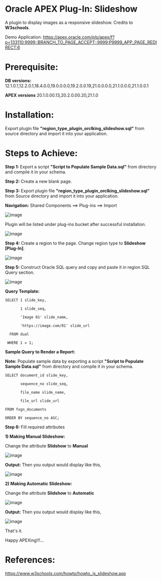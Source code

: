 # Oracle APEX Plug-In: Slideshow

A plugin to display images as a responsive slideshow. Credits to **W3schools**.

Demo Application: https://apex.oracle.com/pls/apex/f?p=133110:9999::BRANCH_TO_PAGE_ACCEPT::9999:P9999_APP_PAGE_REDIRECT:6

# Prerequisite:

**DB versions:**	12.1.0.1,12.2.0.1,18.4.0.0,19.0.0.0.0,19.2.0.0.19,21.0.0.0.0,21.1.0.0.0,21.1.0.0.1

**APEX versions**	20.1.0.00.13,20.2.0.00.20,21.1.0

# Installation:

Export plugin file **"region_type_plugin_orclking_slideshow.sql"** from source directory and import it into your application.

# Steps to Achieve:

**Step 1:** Export a script **"Script to Populate Sample Data.sql"** from directory and compile it in your schema.

**Step 2:** Create a new blank page.

**Step 3:** Export plugin file **"region_type_plugin_orclking_slideshow.sql"** from Source directory and import it into your application.

**Navigation:** Shared Components ==> Plug-ins ==> Import

![image](https://user-images.githubusercontent.com/85283603/121812264-46bf0e00-cc78-11eb-842e-3e1c5671d978.png)

Plugin will be listed under plug-ins bucket after successful installation.

![image](https://user-images.githubusercontent.com/85283603/123452228-4404d700-d5ef-11eb-9798-cad30c792ddc.png)

**Step 4:** Create a region to the page. Change region type to **Slideshow [Plug-In]**.

![image](https://user-images.githubusercontent.com/85283603/123452344-6139a580-d5ef-11eb-9730-9d762e5db9ab.png)

**Step 5:**  Construct Oracle SQL query and copy and paste it in region SQL Query section.

![image](https://user-images.githubusercontent.com/85283603/123452433-76163900-d5ef-11eb-80ca-626bea80ee24.png)

**Query Template:**

    SELECT 1 slide_key,
       
           1 slide_seq,
              
           'Image 01' slide_name,
           
           'https://image.com/01' slide_url
              
      FROM dual
              
     WHERE 1 = 1;
        
       
**Sample Query to Render a Report:**

**Note:** Populate sample data by exporting a script **"Script to Populate Sample Data.sql"** from directory and compile it in your schema.

    SELECT document_id slide_key,
           
           sequence_no slide_seq,
           
           file_name slide_name,
           
           file_url slide_url
    
    FROM fxgn_documents
  
    ORDER BY sequence_no ASC;
 
 **Step 6:** Fill required attributes
 
 **1) Making Manual Slideshow:**
 
 Change the attribute **Slidshow** to **Manual**
 
 ![image](https://user-images.githubusercontent.com/85283603/123453105-2d12b480-d5f0-11eb-8bbf-945669d6f55c.png)
 
 **Output:** Then you output would display like this,
 
 ![image](https://user-images.githubusercontent.com/85283603/123453176-4451a200-d5f0-11eb-867e-e850050ece52.png)
 
  **2) Making Automatic Slideshow:**
 
 Change the attribute **Slidshow** to **Automatic**
 
 ![image](https://user-images.githubusercontent.com/85283603/123453287-66e3bb00-d5f0-11eb-9222-69621ae8e08b.png)
 
 **Output:** Then you output would display like this,
 
 ![image](https://user-images.githubusercontent.com/85283603/123453488-aca08380-d5f0-11eb-8b28-32ef1e08e84f.png)
  
That's it.

Happy APEXing!!!...

# References:

https://www.w3schools.com/howto/howto_js_slideshow.asp
